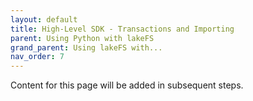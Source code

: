 ```yaml
---
layout: default
title: High-Level SDK - Transactions and Importing
parent: Using Python with lakeFS
grand_parent: Using lakeFS with...
nav_order: 7
---
```

Content for this page will be added in subsequent steps.
